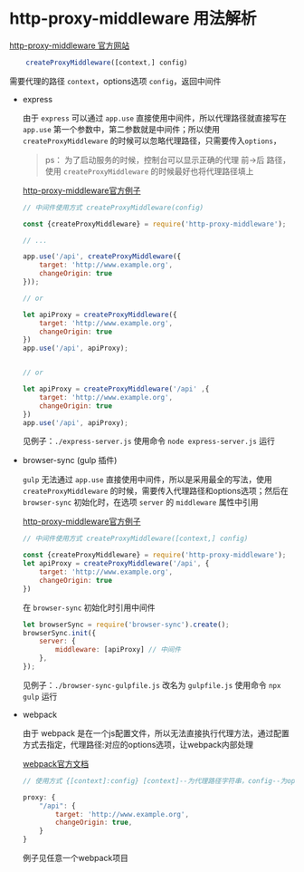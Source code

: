 # http-proxy-middleware 用法解析

[http-proxy-middleware 官方网站](https://github.com/chimurai/http-proxy-middleware)

``` javascript
    createProxyMiddleware([context,] config)
```

需要代理的路径 `context`，options选项 `config`，返回中间件



* express

    由于 `express` 可以通过 `app.use` 直接使用中间件，所以代理路径就直接写在 `app.use` 第一个参数中，第二参数就是中间件；所以使用 `createProxyMiddleware` 的时候可以忽略代理路径，只需要传入`options`，

    > ps： 为了启动服务的时候，控制台可以显示正确的代理 前->后 路径，使用 `createProxyMiddleware` 的时候最好也将代理路径填上

    [http-proxy-middleware官方例子](https://github.com/chimurai/http-proxy-middleware/blob/master/examples/express/index.js)

    ``` javascript
    // 中间件使用方式 createProxyMiddleware(config)

    const {createProxyMiddleware} = require('http-proxy-middleware');

    // ...

    app.use('/api', createProxyMiddleware({
        target: 'http://www.example.org', 
        changeOrigin: true 
    }));

    // or

    let apiProxy = createProxyMiddleware({
        target: 'http://www.example.org', 
        changeOrigin: true 
    })
    app.use('/api', apiProxy);


    // or

    let apiProxy = createProxyMiddleware('/api' ,{
        target: 'http://www.example.org', 
        changeOrigin: true 
    })
    app.use('/api', apiProxy);

    ```

    见例子：`./express-server.js` 使用命令 `node express-server.js` 运行

* browser-sync (gulp 插件)

    `gulp` 无法通过 `app.use` 直接使用中间件，所以是采用最全的写法，使用 `createProxyMiddleware` 的时候，需要传入代理路径和options选项；然后在`browser-sync` 初始化时，在选项 `server` 的 `middleware` 属性中引用

    [http-proxy-middleware官方例子](https://github.com/chimurai/http-proxy-middleware/blob/master/examples/browser-sync/index.js)
    
    ``` javascript
    // 中间件使用方式 createProxyMiddleware([context,] config)

    const {createProxyMiddleware} = require('http-proxy-middleware');
    let apiProxy = createProxyMiddleware('/api', {
        target: 'http://www.example.org',
        changeOrigin: true
    })
    ```

    
    在 `browser-sync` 初始化时引用中间件
    ``` javascript
    let browserSync = require('browser-sync').create();
    browserSync.init({
        server: {
            middleware: [apiProxy] // 中间件
        },
    });
    ```

    见例子：`./browser-sync-gulpfile.js`  改名为 `gulpfile.js` 使用命令 `npx gulp` 运行

* webpack

    由于 webpack 是在一个js配置文件，所以无法直接执行代理方法，通过配置方式去指定，代理路径:对应的options选项，让webpack内部处理

    [webpack官方文档](https://webpack.js.org/configuration/dev-server/#devserverproxy)
    
    ``` javascript
    // 使用方式 {[context]:config} [context]--为代理路径字符串，config--为options选项

    proxy: {
        "/api": {
            target: 'http://www.example.org', 
            changeOrigin: true,
        }
    }
    ```

    例子见任意一个webpack项目

